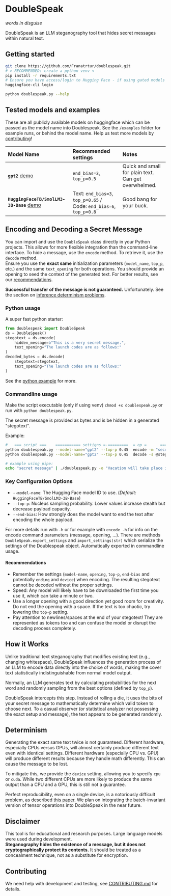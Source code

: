 # DoubleSpeak
*words in disguise* 

DoubleSpeak is an LLM steganography tool that hides secret messages within natural text.

## Getting started

```bash
git clone https://github.com/Franatrtur/doublespeak.git
# > RECOMMENDED: create a python venv <
pip install -r requirements.txt
# Ensure you have access/login to Hugging Face - if using gated models like Llama:
huggingface-cli login

python doublespeak.py --help
```

## Tested models and examples

These are all publicly available models on huggingface which can be passed as the model name into Doublespeak. See the `/examples` folder for example runs, or behind the model name. Help us test more models by [contributing](#contributing)!

| Model Name | Recommended settings | Notes |
| :--- | :--- | :--- |
| **`gpt2`** [demo](./examples/gpt2.md) | `end_bias=3`, `top_p=0.5` | Quick and small for plain text. Can get overwhelmed. |
| **`HuggingFaceTB/SmolLM3-3B-Base`** [demo](./examples/smollm3-3b.md) | Text: `end_bias=3`, `top_p=0.65` / Code: `end_bias=6`, `top_p=0.8` | Good bang for your buck. |


## Encoding and Decoding a Secret Message

You can import and use the `DoubleSpeak` class directly in your Python projects. This allows for more flexible integration than the command-line interface.
To hide a message, use the `encode` method. To retrieve it, use the `decode` method.  
Ensure you use the **exact same** initialization parameters (`model_name`, `top_p`, etc.) and the same `text_opening` for both operations. You should provide an opening to seed the context of the generated text. For better results, see our [recommendations](#recommendations).

__Successful transfer of the message is not guaranteed.__ Unfortunately. See the section on [inference determinism problems](#determinism).

### Python usage

A super fast python starter:
```python
from doublespeak import DoubleSpeak
ds = DoubleSpeak()
stegotext = ds.encode(
    hidden_message=b"This is a very secret message.",
    text_opening="The launch codes are as follows:"
)
decoded_bytes = ds.decode(
    stegotext=stegotext,
    text_opening="The launch codes are as follows:"
)
```
See the [python example](./examples/example.py) for more.

### Commandline usage

Make the script executable (only if using venv) `chmod +x doublespeak.py` or run with `python doublespeak.py`.  

The secret message is provided as bytes and is be hidden in a generated "stegotext".

Example:
```bash
#   === script ===    =========== settigns =-=========  = op =      ============== input & output ================
python doublespeak.py --model-name="gpt2" --top-p 0.45  encode -m "secret message" -o @opening_text.txt > stegotext.txt
python doublespeak.py --model-name="gpt2" --top-p 0.45  decode -s @stegotext.txt -o @opening_text.txt > secret.txt

# example using pipe:
echo "secret message" | ./doublespeak.py -o "Vacation will take place in" encode
```

### Key Configuration Options

*   `--model-name`: The Hugging Face model ID to use. (*Default:* `HuggingFaceTB/SmolLM3-3B-Base`)
*   `--top-p`: Nucleus sampling probability. Lower values increase stealth but decrease payload capacity.
*   `--end-bias`: How strongly does the model want to end the text after encoding the whole payload.

For more details run with `-h` or for example with `encode -h` for info on the encode command parameters (message, opening, ...).
There are methods `DoubleSpeak.export_settings` and `import_settings(str)` which serialize the settings of the Doublespeak object. Automatically exported in commandline usage.


#### Recommendations
 - Remember the settings (`model-name`, `opening`, `top-p`, `end-bias` and potentially `ending` and `device`) when encoding. The resulting stegotext cannot be decoded without the proper settings.
 - Speed: Any model will likely have to be downloaded the first time you use it, which can take a minute or two.
 - Use a longer opening with a good direction yet good room for creativity. Do not end the opening with a space. If the text is too chaotic, try lowering the `top-p` setting.
 - Pay attention to newlines/spaces at the end of your stegotext! They are represented as tokens too and can confuse the model or disrupt the decoding process completely. 

## How it Works

Unlike traditional text steganography that modifies existing text (e.g., changing whitespace), DoubleSpeak influences the generation process of an LLM to encode data directly into the choice of words, making the cover text statistically indistinguishable from normal model output.

Normally, an LLM generates text by calculating probabilities for the next word and randomly sampling from the best options (defined by `top_p`).

DoubleSpeak intercepts this step. Instead of rolling a die, it uses the bits of your secret message to mathematically determine which valid token to choose next. To a casual observer (or statistical analyzer not possessing the exact setup and message), the text appears to be generated randomly.

## Determinism

Generating the exact same text twice is not guaranteed. Different hardware, especially CPUs versus GPUs, will almost certainly produce different text even with identical settings. 
Different hardware (especially CPU vs. GPU) will produce different results because they handle math differently. This can cause the message to be lost.

To mitigate this, we provide the `device` setting, allowing you to specify `cpu` or `cuda`. While two different CPUs are more likely to produce the same output than a CPU and a GPU, this is still not a guarantee.

Perfect reproducibility, even on a single device, is a notoriously difficult problem, as described [this paper](https://www.rivista.ai/wp-content/uploads/2025/09/https___thinkingmachines.pdf). We plan on integrating the batch-invariant version of tensor operations into DoubleSpeak in the near future.


## Disclaimer

This tool is for educational and research purposes. Large language models were used during development.  
**Steganography hides the existence of a message, but it does not cryptographically protect its contents.** It should be treated as a concealment technique, not as a substitute for encryption.

## Contributing

We need help with development and testing, see [CONTRIBUTING.md](./CONTRIBUTING.md) for details.


